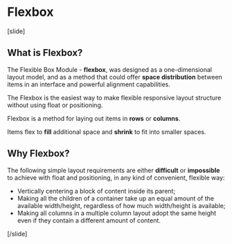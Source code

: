 # Flexbox

[slide]

## What is Flexbox?

The Flexible Box Module - **flexbox**, was designed as a one-dimensional layout model, and as a method that could offer **space distribution** between items in an interface and powerful alignment capabilities.

The Flexbox is the easiest way to make flexible responsive layout structure without using float or positioning.

Flexbox is a method for laying out items in **rows** or **columns**.

Items flex to **fill** additional space and **shrink** to fit into smaller spaces.

## Why Flexbox?

The following simple layout requirements are either **difficult** or **impossible** to achieve with float and positioning, in any kind of convenient, flexible way:
* Vertically centering a block of content inside its parent;
* Making all the children of a container take up an equal amount of the available width/height, regardless of how much width/height is available;
* Making all columns in a multiple column layout adopt the same height even if they contain a different amount of content.

[/slide]
